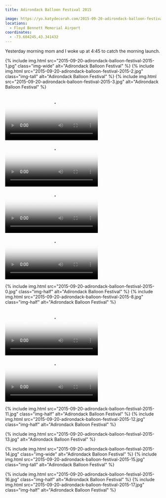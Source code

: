 ```yaml
---
title: Adirondack Balloon Festival 2015

image: https://yo.katydecorah.com/2015-09-20-adirondack-balloon-festival-2015-0.jpg
locations:
  - Floyd Bennett Memorial Airport
coordinates:
  - -73.604245,43.341432
---
```


Yesterday morning mom and I woke up at 4:45 to catch the morning launch.

<div class="photos">
{% include img.html src="2015-09-20-adirondack-balloon-festival-2015-1.jpg" class="img-wide" alt="Adirondack Balloon Festival" %}
{% include img.html src="2015-09-20-adirondack-balloon-festival-2015-2.jpg" class="img-tall" alt="Adirondack Balloon Festival" %}
{% include img.html src="2015-09-20-adirondack-balloon-festival-2015-3.jpg" alt="Adirondack Balloon Festival" %}

<!-- tall video -->

<video src="https://www.flickr.com/photos/katydecorah/20920502963/play/site/48a22a95c5/" poster="https://yo.katydecorah.com/2015-09-20-adirondack-balloon-festival-2015-4.jpg" controls="" class="img-fourths"></video> <video src="https://www.flickr.com/photos/katydecorah/20918858404/play/site/2472db735c/"  poster="https://yo.katydecorah.com/2015-09-20-adirondack-balloon-festival-2015-5.jpg" controls="" class="img-fourths"></video> <video src="https://www.flickr.com/photos/katydecorah/21354718679/play/site/9327a63bc5/" poster="https://yo.katydecorah.com/2015-09-20-adirondack-balloon-festival-2015-6.jpg" controls="" class="img-fourths"></video> <video src="https://www.flickr.com/photos/katydecorah/21354718809/play/site/5ff5787d3e/" poster="https://yo.katydecorah.com/2015-09-20-adirondack-balloon-festival-2015-7.jpg" controls="" class="img-fourths"></video>

{% include img.html src="2015-09-20-adirondack-balloon-festival-2015-0.jpg" class="img-half" alt="Adirondack Balloon Festival" %}
{% include img.html src="2015-09-20-adirondack-balloon-festival-2015-8.jpg" class="img-half" alt="Adirondack Balloon Festival" %}

<!-- video -->

<video src="https://www.flickr.com/photos/katydecorah/21354711029/play/hd/6e340d1a71/" poster="https://yo.katydecorah.com/2015-09-20-adirondack-balloon-festival-2015-9.jpg" controls="" class="img-half"></video> <video src="https://www.flickr.com/photos/katydecorah/20920502883/play/hd/e66a945629/" poster="https://yo.katydecorah.com/2015-09-20-adirondack-balloon-festival-2015-10.jpg" controls="" class="img-half"></video>

{% include img.html src="2015-09-20-adirondack-balloon-festival-2015-11.jpg" class="img-half" alt="Adirondack Balloon Festival" %}
{% include img.html src="2015-09-20-adirondack-balloon-festival-2015-12.jpg" class="img-half" alt="Adirondack Balloon Festival" %}

{% include img.html src="2015-09-20-adirondack-balloon-festival-2015-13.jpg" alt="Adirondack Balloon Festival" %}

{% include img.html src="2015-09-20-adirondack-balloon-festival-2015-14.jpg" class="img-wide" alt="Adirondack Balloon Festival" %}
{% include img.html src="2015-09-20-adirondack-balloon-festival-2015-15.jpg" class="img-tall" alt="Adirondack Balloon Festival" %}

{% include img.html src="2015-09-20-adirondack-balloon-festival-2015-16.jpg" class="img-half" alt="Adirondack Balloon Festival" %}
{% include img.html src="2015-09-20-adirondack-balloon-festival-2015-17.jpg" class="img-half" alt="Adirondack Balloon Festival" %}

</div>
